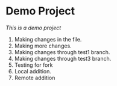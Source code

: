 # Demo Project

*This is a demo project*

1. Making changes in the file.
2. Making more changes.
3. Making changes through test1 branch.
4. Making changes through test3 branch.
5. Testing for fork
6. Local addition.
6. Remote addition




